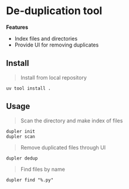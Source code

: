 # De-duplication tool

**Features**
* Index files and directories
* Provide UI for removing duplicates

## Install

> Install from local repository
```shell
uv tool install .
```

## Usage

> Scan the directory and make index of files
```shell
dupler init
dupler scan
```

> Remove duplicated files through UI
```shell
dupler dedup
```

> Find files by name
```shell
dupler find "%.py"
```
